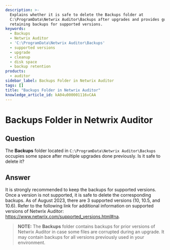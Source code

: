 ```yaml
---
description: >-
  Explains whether it is safe to delete the Backups folder at
  C:\ProgramData\Netwrix Auditor\Backups after upgrades and provides guidance on
  retaining backups for supported versions.
keywords:
  - Backups
  - Netwrix Auditor
  - 'C:\ProgramData\Netwrix Auditor\Backups'
  - supported versions
  - upgrade
  - cleanup
  - disk space
  - backup retention
products:
  - auditor
sidebar_label: Backups Folder in Netwrix Auditor
tags: []
title: "Backups Folder in Netwrix Auditor"
knowledge_article_id: kA04u000001116vCAA
---
```


# Backups Folder in Netwrix Auditor

## Question

The **Backups** folder located in `C:\ProgramData\Netwrix Auditor\Backups` occupies some space after multiple upgrades done previously. Is it safe to delete it?

## Answer

It is strongly recommended to keep the backups for supported versions. Once a version is not supported, it is safe to delete the corresponding backups. As of August 2023, there are 3 supported versions (10, 10.5, and 10.6). Refer to the following link for additional information on supported versions of Netwrix Auditor: https://www.netwrix.com/supported_versions.html#na.

> **NOTE:** The **Backups** folder contains backups for prior versions of Netwrix Auditor in case some files are corrupted during an upgrade. It may contain backups for all versions previously used in your environment.
